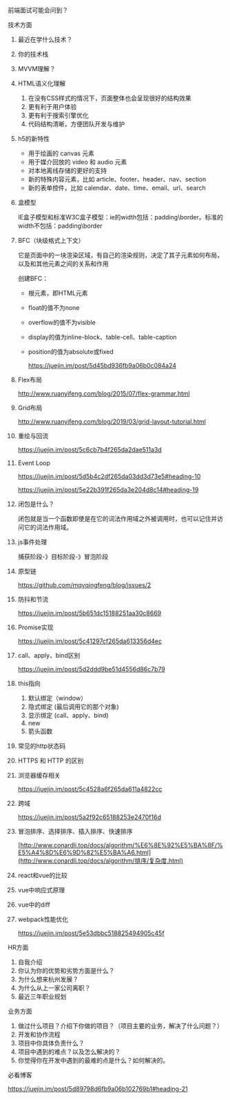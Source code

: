 前端面试可能会问到？

技术方面

1. 最近在学什么技术？

2. 你的技术栈

3. MVVM理解？

4. HTML语义化理解

   1. 在没有CSS样式的情况下，页面整体也会呈现很好的结构效果
   2. 更有利于用户体验
   3. 更有利于搜索引擎优化
   4. 代码结构清晰，方便团队开发与维护

5. h5的新特性

   - 用于绘画的 canvas 元素
   - 用于媒介回放的 video 和 audio 元素
   - 对本地离线存储的更好的支持
   - 新的特殊内容元素，比如 article、footer、header、nav、section
   - 新的表单控件，比如 calendar、date、time、email、url、search

6. 盒模型

   IE盒子模型和标准W3C盒子模型：ie的width包括：padding\border。标准的width不包括：padding\border

7. BFC（块级格式上下文）

   它是页面中的一块渲染区域，有自己的渲染规则，决定了其子元素如何布局，以及和其他元素之间的关系和作用

   创建BFC：

   - 根元素，即HTML元素

   - float的值不为none

   - overflow的值不为visible

   - display的值为inline-block、table-cell、table-caption

   - position的值为absolute或fixed

     https://juejin.im/post/5d45bd936fb9a06b0c084a24

8. Flex布局

   http://www.ruanyifeng.com/blog/2015/07/flex-grammar.html

9. Grid布局

   http://www.ruanyifeng.com/blog/2019/03/grid-layout-tutorial.html

10. 重绘与回流

    https://juejin.im/post/5c6cb7b4f265da2dae511a3d

11. Event Loop

    https://juejin.im/post/5d5b4c2df265da03dd3d73e5#heading-10

    https://juejin.im/post/5e22b391f265da3e204d8c14#heading-19

12. 闭包是什么？

    闭包就是当一个函数即使是在它的词法作用域之外被调用时，也可以记住并访问它的词法作用域。

13. js事件处理

    捕获阶段-》目标阶段-》冒泡阶段

14. 原型链

    https://github.com/mqyqingfeng/blog/issues/2

15. 防抖和节流

    https://juejin.im/post/5b651dc15188251aa30c8669

16. Promise实现

    https://juejin.im/post/5c41297cf265da613356d4ec

17. call、apply、bind区别

    https://juejin.im/post/5d2ddd9be51d4556d86c7b79

18. this指向

    1. 默认绑定（window）
    2. 隐式绑定 (最后调用它的那个对象)
    3. 显示绑定 (call、apply、bind)
    4. new
    5. 箭头函数

19. 常见的http状态码

20. HTTPS 和 HTTP 的区别

21. 浏览器缓存相关

    https://juejin.im/post/5c4528a6f265da611a4822cc

22. 跨域

    https://juejin.im/post/5a2f92c65188253e2470f16d

23. 冒泡排序、选择排序、插入排序、快速排序

    [http://www.conardli.top/docs/algorithm/%E6%8E%92%E5%BA%8F/%E5%A4%8D%E6%9D%82%E5%BA%A6.html](http://www.conardli.top/docs/algorithm/排序/复杂度.html)

24. react和vue的比较

25. vue中响应式原理

26. vue中的diff

27. webpack性能优化

    https://juejin.im/post/5e53dbbc518825494905c45f

HR方面

1. 自我介绍
2. 你认为你的优势和劣势方面是什么？
3. 为什么想来杭州发展？
4. 为什么从上一家公司离职？
5. 最近三年职业规划

业务方面

1. 做过什么项目？介绍下你做的项目？（项目主要的业务，解决了什么问题？）
2. 开发和协作流程
3. 项目中你具体负责什么？
4. 项目中遇到的难点？以及怎么解决的？
5. 你觉得你在开发中遇到的最难的点是什么？如何解决的。

必看博客

https://juejin.im/post/5d89798d6fb9a06b102769b1#heading-21